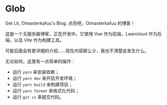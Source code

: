 # Glob

Get Lit, Oimasterkafuu's Blog. 点亮吧，Oimasterkafuu 的博客！

这是一个无服务器博客，正在开发中。它使用 Vue 作为前端，Leancloud 作为后端，以及 Vite 作为构建工具。

可能后面会有更详细的介绍……现在内容那么少，我也不清楚会发生什么。

无论如何，这里有一点简单的操作：

-   运行 `yarn` 来安装依赖；
-   运行 `yarn dev` 来开启开发环境；
-   运行 `yarn build` 来构建项目；
-   运行 `yarn format` 来格式化代码；
-   运行 `git cz` 来提交代码。
